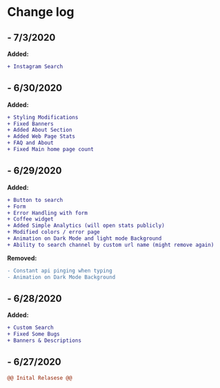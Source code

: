 # Change log

## - 7/3/2020

**Added:**
```diff
+ Instagram Search
```
## - 6/30/2020

**Added:**
```diff
+ Styling Modifications
+ Fixed Banners
+ Added About Section
+ Added Web Page Stats
+ FAQ and About
+ Fixed Main home page count
```
## - 6/29/2020

**Added:**
```diff
+ Button to search
+ Form
+ Error Handling with form
+ Coffee widget
+ Added Simple Analytics (will open stats publicly)
+ Modified colors / error page
+ Animation on Dark Mode and light mode Background
+ Ability to search channel by custom url name (might remove again)
```

**Removed:**
```diff
- Constant api pinging when typing
- Animation on Dark Mode Background
```

## - 6/28/2020

**Added:**
```diff
+ Custom Search
+ Fixed Some Bugs
+ Banners & Descriptions
```

## - 6/27/2020
```diff
@@ Inital Relasese @@
```